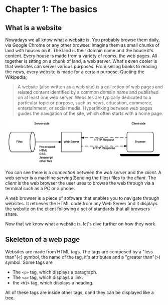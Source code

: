 # Chapter 1: The basics

## What is a website
Nowadays we all know what a website is. You probably browse them daily, via Google Chrome or any other browser. Imagine them as small chunks of land with houses on it. The land is their domain name and the house it's content. Every house is made from a variety of rooms, the web pages. All together is sitting on a chunk of land, a web server. 
What's even cooler is that websites can server various purposes. From selling books to reading the news, every website is made for a certain purpose.
Quoting the Wikipedia;

> A website (also written as a web site) is a collection of web pages and related content identified by a common domain name and published on at least one web server. Websites are typically dedicated to a particular topic or purpose, such as news, education, commerce, entertainment, or social media. Hyperlinking between web pages guides the navigation of the site, which often starts with a home page. 


![Simple example of a connection between the client and a web server.](images/web-browser.png)

You can see there is a *connection* between the *web server* and the *client*. A web server is a machine *serving*(Sending the files) files to the *client*. The *client* is the web browser the user uses to browse the web through via a terminal such as a PC or a phone.  

A web browser is a piece of software that enables you to navigate through websites. It retrieves the HTML code from any Web Server and it displays the website on the client following a set of standards that all browsers share.

Now that we know what a website is, let's dive further on how they work. 

## Skeleton of a web page

Websites are made from HTML tags. The tags are composed by a "less than"(<) symbol, the name of the tag, it's attributes and a "greater than"(>) symbol.
Some tags are 
- The `<p>` tag, which displays a paragraph.
- The `<a>` tag, which displays a link.
- the `<h1>` tag, which displays a heading.

All of these tags are inside other tags, cand they can be displayed like a tree.